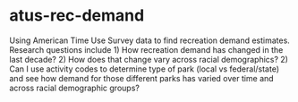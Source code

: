 # atus-rec-demand
Using American Time Use Survey data to find recreation demand estimates. Research questions include 1) How recreation demand has changed in the last decade? 2) How does that change vary across racial demographics? 2) Can I use activity codes to determine type of park (local vs federal/state) and see how demand for those different parks has varied over time and across racial demographic groups?

